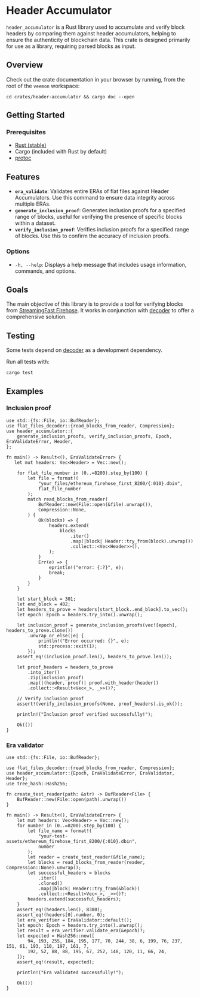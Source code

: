 # Header Accumulator

`header_accumulator` is a Rust library used to accumulate and verify
block headers by comparing them against header accumulators, helping
to ensure the authenticity of blockchain data. This crate is designed
primarily for use as a library, requiring parsed blocks as input.

## Overview

Check out the crate documentation in your browser by running, from
the root of the `veemon` workspace:

```terminal
cd crates/header-accumulator && cargo doc --open
```

## Getting Started

### Prerequisites

- [Rust (stable)](https://www.rust-lang.org/tools/install)
- Cargo (included with Rust by default)
- [protoc](https://grpc.io/docs/protoc-installation/)

## Features

- **`era_validate`**: Validates entire ERAs of flat files against
  Header Accumulators. Use this command to ensure data integrity across
  multiple ERAs.
- **`generate_inclusion_proof`**: Generates inclusion proofs for a
  specified range of blocks, useful for verifying the presence of
  specific blocks within a dataset.
- **`verify_inclusion_proof`**: Verifies inclusion proofs for a
  specified range of blocks. Use this to confirm the accuracy of
  inclusion proofs.

### Options

- `-h, --help`: Displays a help message that includes usage
  information, commands, and options.

## Goals

The main objective of this library is to provide a tool for verifying
blocks from [StreamingFast Firehose](https://firehose.streamingfast.io/).
It works in conjunction with [decoder](https://github.com/semiotic-ai/decoder)
to offer a comprehensive solution.

## Testing

Some tests depend on [decoder](../decoder/README.md) as a development dependency.

Run all tests with:

```terminal
cargo test
```

## Examples

### Inclusion proof

```rust,no_run
use std::{fs::File, io::BufReader};
use flat_files_decoder::{read_blocks_from_reader, Compression};
use header_accumulator::{
    generate_inclusion_proofs, verify_inclusion_proofs, Epoch, EraValidateError, Header,
};

fn main() -> Result<(), EraValidateError> {
   let mut headers: Vec<Header> = Vec::new();

    for flat_file_number in (0..=8200).step_by(100) {
        let file = format!(
            "your_files/ethereum_firehose_first_8200/{:010}.dbin",
            flat_file_number
        );
        match read_blocks_from_reader(
            BufReader::new(File::open(&file).unwrap()),
            Compression::None,
        ) {
            Ok(blocks) => {
                headers.extend(
                    blocks
                        .iter()
                        .map(|block| Header::try_from(block).unwrap())
                        .collect::<Vec<Header>>(),
                );
            }
            Err(e) => {
                eprintln!("error: {:?}", e);
                break;
            }
        }
    }

    let start_block = 301;
    let end_block = 402;
    let headers_to_prove = headers[start_block..end_block].to_vec();
    let epoch: Epoch = headers.try_into().unwrap();

    let inclusion_proof = generate_inclusion_proofs(vec![epoch], headers_to_prove.clone())
        .unwrap_or_else(|e| {
            println!("Error occurred: {}", e);
            std::process::exit(1);
        });
    assert_eq!(inclusion_proof.len(), headers_to_prove.len());

    let proof_headers = headers_to_prove
        .into_iter()
        .zip(inclusion_proof)
        .map(|(header, proof)| proof.with_header(header))
        .collect::<Result<Vec<_>, _>>()?;

    // Verify inclusion proof
    assert!(verify_inclusion_proofs(None, proof_headers).is_ok());

    println!("Inclusion proof verified successfully!");

    Ok(())
}
```

### Era validator

```rust,no_run
use std::{fs::File, io::BufReader};

use flat_files_decoder::{read_blocks_from_reader, Compression};
use header_accumulator::{Epoch, EraValidateError, EraValidator, Header};
use tree_hash::Hash256;

fn create_test_reader(path: &str) -> BufReader<File> {
    BufReader::new(File::open(path).unwrap())
}

fn main() -> Result<(), EraValidateError> {
    let mut headers: Vec<Header> = Vec::new();
    for number in (0..=8200).step_by(100) {
        let file_name = format!(
            "your-test-assets/ethereum_firehose_first_8200/{:010}.dbin",
            number
        );
        let reader = create_test_reader(&file_name);
        let blocks = read_blocks_from_reader(reader, Compression::None).unwrap();
        let successful_headers = blocks
            .iter()
            .cloned()
            .map(|block| Header::try_from(&block))
            .collect::<Result<Vec<_>, _>>()?;
        headers.extend(successful_headers);
    }
    assert_eq!(headers.len(), 8300);
    assert_eq!(headers[0].number, 0);
    let era_verifier = EraValidator::default();
    let epoch: Epoch = headers.try_into().unwrap();
    let result = era_verifier.validate_era(&epoch)?;
    let expected = Hash256::new([
        94, 193, 255, 184, 195, 177, 70, 244, 38, 6, 199, 76, 237, 151, 61, 193, 110, 197, 161, 7,
        192, 52, 88, 88, 195, 67, 252, 148, 120, 11, 66, 24,
    ]);
    assert_eq!(result, expected);

    println!("Era validated successfully!");

    Ok(())
}
```
